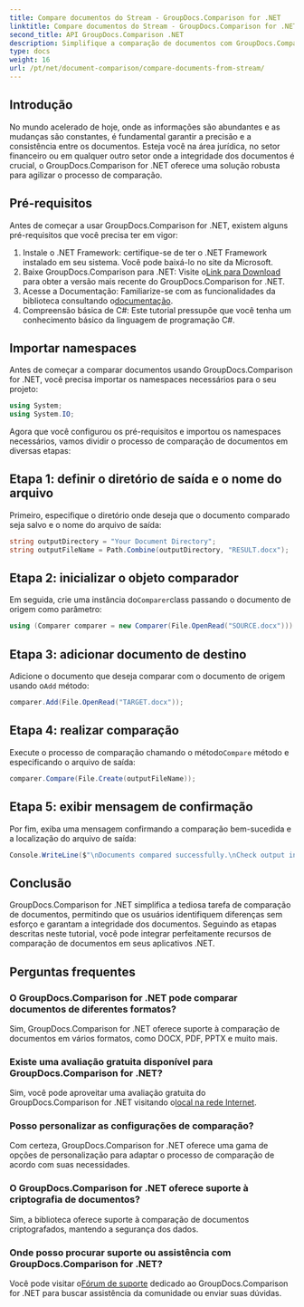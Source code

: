 ```yaml
---
title: Compare documentos do Stream - GroupDocs.Comparison for .NET
linktitle: Compare documentos do Stream - GroupDocs.Comparison for .NET
second_title: API GroupDocs.Comparison .NET
description: Simplifique a comparação de documentos com GroupDocs.Comparison for .NET. Compare documentos sem esforço e garanta a precisão dos arquivos.
type: docs
weight: 16
url: /pt/net/document-comparison/compare-documents-from-stream/
---
```

## Introdução
No mundo acelerado de hoje, onde as informações são abundantes e as mudanças são constantes, é fundamental garantir a precisão e a consistência entre os documentos. Esteja você na área jurídica, no setor financeiro ou em qualquer outro setor onde a integridade dos documentos é crucial, o GroupDocs.Comparison for .NET oferece uma solução robusta para agilizar o processo de comparação.
## Pré-requisitos
Antes de começar a usar GroupDocs.Comparison for .NET, existem alguns pré-requisitos que você precisa ter em vigor:
1. Instale o .NET Framework: certifique-se de ter o .NET Framework instalado em seu sistema. Você pode baixá-lo no site da Microsoft.
2.  Baixe GroupDocs.Comparison para .NET: Visite o[Link para Download](https://releases.groupdocs.com/comparison/net/) para obter a versão mais recente do GroupDocs.Comparison for .NET.
3.  Acesse a Documentação: Familiarize-se com as funcionalidades da biblioteca consultando o[documentação](https://reference.groupdocs.com/comparison/net/).
4. Compreensão básica de C#: Este tutorial pressupõe que você tenha um conhecimento básico da linguagem de programação C#.

## Importar namespaces
Antes de começar a comparar documentos usando GroupDocs.Comparison for .NET, você precisa importar os namespaces necessários para o seu projeto:
```csharp
using System;
using System.IO;
```
Agora que você configurou os pré-requisitos e importou os namespaces necessários, vamos dividir o processo de comparação de documentos em diversas etapas:
## Etapa 1: definir o diretório de saída e o nome do arquivo
Primeiro, especifique o diretório onde deseja que o documento comparado seja salvo e o nome do arquivo de saída:
```csharp
string outputDirectory = "Your Document Directory";
string outputFileName = Path.Combine(outputDirectory, "RESULT.docx");
```
## Etapa 2: inicializar o objeto comparador
 Em seguida, crie uma instância do`Comparer`class passando o documento de origem como parâmetro:
```csharp
using (Comparer comparer = new Comparer(File.OpenRead("SOURCE.docx")))
```
## Etapa 3: adicionar documento de destino
 Adicione o documento que deseja comparar com o documento de origem usando o`Add` método:
```csharp
comparer.Add(File.OpenRead("TARGET.docx"));
```
## Etapa 4: realizar comparação
 Execute o processo de comparação chamando o método`Compare` método e especificando o arquivo de saída:
```csharp
comparer.Compare(File.Create(outputFileName));
```
## Etapa 5: exibir mensagem de confirmação
Por fim, exiba uma mensagem confirmando a comparação bem-sucedida e a localização do arquivo de saída:
```csharp
Console.WriteLine($"\nDocuments compared successfully.\nCheck output in {outputDirectory}.");
```

## Conclusão
GroupDocs.Comparison for .NET simplifica a tediosa tarefa de comparação de documentos, permitindo que os usuários identifiquem diferenças sem esforço e garantam a integridade dos documentos. Seguindo as etapas descritas neste tutorial, você pode integrar perfeitamente recursos de comparação de documentos em seus aplicativos .NET.
## Perguntas frequentes
### O GroupDocs.Comparison for .NET pode comparar documentos de diferentes formatos?
Sim, GroupDocs.Comparison for .NET oferece suporte à comparação de documentos em vários formatos, como DOCX, PDF, PPTX e muito mais.
### Existe uma avaliação gratuita disponível para GroupDocs.Comparison for .NET?
 Sim, você pode aproveitar uma avaliação gratuita do GroupDocs.Comparison for .NET visitando o[local na rede Internet](https://releases.groupdocs.com/).
### Posso personalizar as configurações de comparação?
Com certeza, GroupDocs.Comparison for .NET oferece uma gama de opções de personalização para adaptar o processo de comparação de acordo com suas necessidades.
### O GroupDocs.Comparison for .NET oferece suporte à criptografia de documentos?
Sim, a biblioteca oferece suporte à comparação de documentos criptografados, mantendo a segurança dos dados.
### Onde posso procurar suporte ou assistência com GroupDocs.Comparison for .NET?
 Você pode visitar o[Fórum de suporte](https://forum.groupdocs.com/c/comparison/12) dedicado ao GroupDocs.Comparison for .NET para buscar assistência da comunidade ou enviar suas dúvidas.